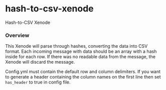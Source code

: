 hash-to-csv-xenode
==================

Hash-to-CSV Xenode

### Overview ###
This Xenode will parse through hashes, converting the data into CSV format. Each incoming message with data should be an array with a hash inside for each row. If there was no readable data from the message, the Xenode will discard the message.

Config.yml must contain the default row and column delimiters. If you want to generate a header containing the column names on the first line then set `has_header` to true in config file.

